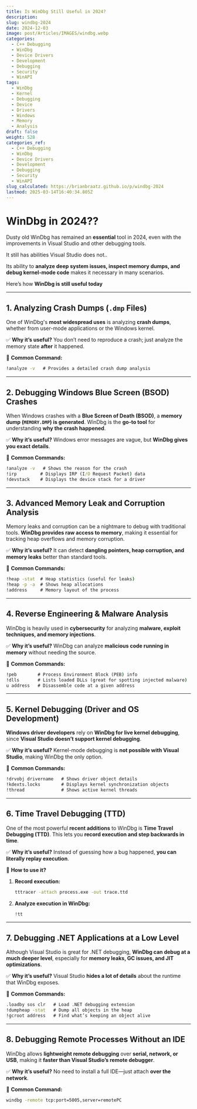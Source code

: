 ```yaml
---
title: Is WinDbg Still Useful in 2024?
description: 
slug: windbg-2024
date: 2024-12-03
image: post/Articles/IMAGES/windbg.webp
categories:
  - C++ Debugging
  - WinDbg
  - Device Drivers
  - Development
  - Debugging
  - Security
  - WinAPI
tags:
  - WinDbg
  - Kernel
  - Debugging
  - Device
  - Drivers
  - Windows
  - Memory
  - Analysis
draft: false
weight: 528
categories_ref:
  - C++ Debugging
  - WinDbg
  - Device Drivers
  - Development
  - Debugging
  - Security
  - WinAPI
slug_calculated: https://brianbraatz.github.io/p/windbg-2024
lastmod: 2025-03-14T16:40:34.805Z
---
```

# **WinDbg in 2024??**

Dusty old WinDbg has remained an **essential** tool in 2024, even with the improvements in Visual Studio and other debugging tools.

It still has abilities Visual Studio does not..

Its ability to **analyze deep system issues, inspect memory dumps, and debug kernel-mode code** makes it necessary in many scenarios.

Here’s how **WinDbg is still useful today**

***

## **1. Analyzing Crash Dumps (`.dmp` Files)**

One of WinDbg's **most widespread uses** is analyzing **crash dumps**, whether from user-mode applications or the Windows kernel.

✅ **Why it’s useful?** You don’t need to reproduce a crash; just analyze the memory state **after** it happened.

🔹 **Common Command:**

```cmd
!analyze -v   # Provides a detailed crash dump analysis
```

***

## **2. Debugging Windows Blue Screen (BSOD) Crashes**

When Windows crashes with a **Blue Screen of Death (BSOD)**, a **memory dump (`MEMORY.DMP`) is generated**. WinDbg is the **go-to tool** for understanding **why the crash happened**.

✅ **Why it’s useful?** Windows error messages are vague, but **WinDbg gives you exact details**.

🔹 **Common Commands:**

```cmd
!analyze -v   # Shows the reason for the crash
!irp         # Displays IRP (I/O Request Packet) data
!devstack    # Displays the device stack for a driver
```

***

## **3. Advanced Memory Leak and Corruption Analysis**

Memory leaks and corruption can be a nightmare to debug with traditional tools. **WinDbg provides raw access to memory**, making it essential for tracking heap overflows and memory corruption.

✅ **Why it’s useful?** It can detect **dangling pointers, heap corruption, and memory leaks** better than standard tools.

🔹 **Common Commands:**

```cmd
!heap -stat  # Heap statistics (useful for leaks)
!heap -p -a  # Shows heap allocations
!address     # Memory layout of the process
```

***

## **4. Reverse Engineering & Malware Analysis**

WinDbg is heavily used in **cybersecurity** for analyzing **malware, exploit techniques, and memory injections**.

✅ **Why it’s useful?** WinDbg can analyze **malicious code running in memory** without needing the source.

🔹 **Common Commands:**

```cmd
!peb        # Process Environment Block (PEB) info
!dlls       # Lists loaded DLLs (great for spotting injected malware)
u address   # Disassemble code at a given address
```

***

## **5. Kernel Debugging (Driver and OS Development)**

**Windows driver developers** rely on **WinDbg for live kernel debugging**, since **Visual Studio doesn’t support kernel debugging**.

✅ **Why it’s useful?** Kernel-mode debugging is **not possible with Visual Studio**, making WinDbg the only option.

🔹 **Common Commands:**

```cmd
!drvobj drivername   # Shows driver object details
!kdexts.locks        # Displays kernel synchronization objects
!thread              # Shows active kernel threads
```

***

## **6. Time Travel Debugging (TTD)**

One of the most powerful **recent additions** to WinDbg is **Time Travel Debugging (TTD)**. This lets you **record execution and step backwards in time**.

✅ **Why it’s useful?** Instead of guessing how a bug happened, **you can literally replay execution**.

🔹 **How to use it?**

1. **Record execution:**
   ```cmd
   tttracer -attach process.exe -out trace.ttd
   ```
2. **Analyze execution in WinDbg:**
   ```cmd
   !tt
   ```

***

## **7. Debugging .NET Applications at a Low Level**

Although Visual Studio is great for .NET debugging, **WinDbg can debug at a much deeper level**, especially for **memory leaks, GC issues, and JIT optimizations**.

✅ **Why it’s useful?** Visual Studio **hides a lot of details** about the runtime that WinDbg exposes.

🔹 **Common Commands:**

```cmd
.loadby sos clr   # Load .NET debugging extension
!dumpheap -stat   # Dump all objects in the heap
!gcroot address   # Find what’s keeping an object alive
```

***

## **8. Debugging Remote Processes Without an IDE**

WinDbg allows **lightweight remote debugging** over **serial, network, or USB**, making it **faster than Visual Studio’s remote debugger**.

✅ **Why it’s useful?** No need to install a full IDE—just attach **over the network**.

🔹 **Common Command:**

```cmd
windbg -remote tcp:port=5005,server=remotePC
```

<!-- 
---

## **Final Thoughts**
WinDbg continues to be **one of the most powerful debugging tools in 2024**, even with improvements in Visual Studio and other modern tools. 

| **Use Case** | **Why Use WinDbg?** |
|-------------|----------------------|
| **Crash Dump Analysis** | Investigate app and system crashes after they happen |
| **BSOD Debugging** | Identify faulty drivers or kernel bugs |
| **Memory Leak Debugging** | Detect memory corruption and leaks |
| **Malware Analysis** | Reverse engineer malware in memory |
| **Kernel Debugging** | Debug Windows drivers and kernel |
| **Time Travel Debugging (TTD)** | Step backward in execution for deep analysis |
| **Remote Debugging** | Debug processes over a network without an IDE |
| **.NET GC & Memory Debugging** | Inspect garbage collection and object lifetime |

If you're dealing with **crashes, kernel bugs, malware, or deep memory issues**, **WinDbg is still king** in 2024.

---
-->
